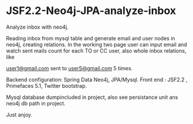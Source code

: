 # JSF2.2-Neo4j-JPA-analyze-inbox
Analyze inbox with neo4j.

Reading inbox from mysql table and generate email and user nodes in neo4j, creating relations. In the working two page
user can input email and watch sent mails count for each TO or CC user, also whole inbox relations, like

user1@gmail.com sent to user5@gmail.com 5 times.

Backend configuration: Spring Data Neo4j, JPA/Mysql.
Front end : JSF2.2 , Primefaces 5.1, Twitter bootstrap.

Mysql database dumpincluded in project, also see persistance unit ans neo4j db path in project.

Just anjoy.

